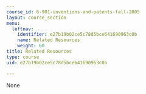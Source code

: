 ```yaml
---
course_id: 6-901-inventions-and-patents-fall-2005
layout: course_section
menu:
  leftnav:
    identifier: e27b19b02ce5c78d5bce641690963c0b
    name: Related Resources
    weight: 60
title: Related Resources
type: course
uid: e27b19b02ce5c78d5bce641690963c0b

---
```

None
